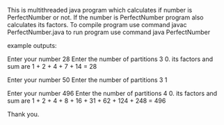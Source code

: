 This is multithreaded java program which calculates if number is PerfectNumber or not. If the number is PerfectNumber program also calculates its factors.
To compile program use command javac PerfectNumber.java
to run program use command  java PerfectNumber

example outputs:

Enter your number
28
Enter the number of partitions
3
0.  its factors and sum are 1 + 2 + 4 + 7 + 14  = 28

Enter your number
50
Enter the number of partitions
3
1


Enter your number
496
Enter the number of partitions
4
0.  its factors and sum are 1 + 2 + 4 + 8 + 16 + 31 + 62 + 124 + 248 = 496


Thank you.
